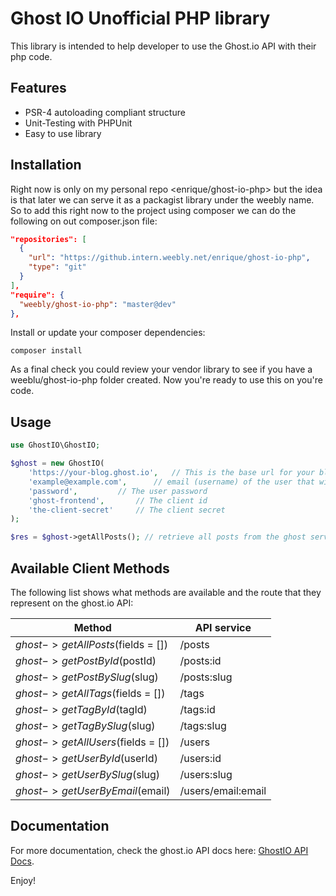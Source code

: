 Ghost IO Unofficial PHP library
===============================

This library is intended to help developer to use the Ghost.io API with their php code.

Features
--------

* PSR-4 autoloading compliant structure
* Unit-Testing with PHPUnit
* Easy to use library


Installation
------------

Right now is only on my personal repo <enrique/ghost-io-php> but the idea is that later we can serve it as a packagist library under the weebly name. So to add this right now to the project using composer we can do the following on out composer.json file:

```json
"repositories": [
  {
    "url": "https://github.intern.weebly.net/enrique/ghost-io-php",
    "type": "git"
  }
],
"require": {
  "weebly/ghost-io-php": "master@dev"
},
```

Install or update your composer dependencies:

```shell
composer install
```

As a final check you could review your vendor library to see if you have a weeblu/ghost-io-php folder created.
Now you're ready to use this on you're code.

Usage
-----

```php
use GhostIO\GhostIO;

$ghost = new GhostIO(
	'https://your-blog.ghost.io',	// This is the base url for your blog
	'example@example.com',		// email (username) of the user that will do the API requests
	'password',			// The user password
	'ghost-frontend',		// The client id
	'the-client-secret'		// The client secret
);

$res = $ghost->getAllPosts(); // retrieve all posts from the ghost server

```

Available Client Methods
------------------------

The following list shows what methods are available and the route that they represent on the ghost.io API:

| Method                            | API service   		|
| --------------------------------- | --------------------- |
| $ghost->getAllPosts($fields = []) | /posts        		|
| $ghost->getPostById($postId)      | /posts:id     		|
| $ghost->getPostBySlug($slug) 		| /posts:slug   		|
| $ghost->getAllTags($fields = []) 	| /tags         		|
| $ghost->getTagById($tagId)        | /tags:id      		|
| $ghost->getTagBySlug($slug) 		| /tags:slug    		|
| $ghost->getAllUsers($fields = []) | /users        		|
| $ghost->getUserById($userId) 		| /users:id     		|
| $ghost->getUserBySlug($slug)      | /users:slug   		|
| $ghost->getUserByEmail($email)    | /users/email:email   	|


Documentation
-------------

For more documentation, check the ghost.io API docs here: [GhostIO API Docs](https://api.ghost.org).

Enjoy!
